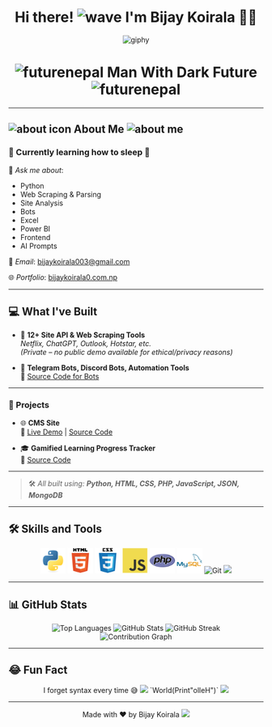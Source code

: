 <h1 align="center">
  Hi there! <img src="https://github.com/bijay085/bijay085/assets/107698781/e06089b9-5686-4b99-b825-432e89f1f98e" alt="wave" width="45"/> I'm Bijay Koirala 🧑‍💻
</h1>

<p align="center">
  <img src="https://github.com/bijay085/bijay085/assets/107698781/a2f5d1f9-b1a0-45f1-bdd5-3092abae84fe" alt="giphy" width="80"/>
</p>

<h1 align="center">
  <img src="https://github.com/bijay085/bijay085/assets/107698781/c1044b84-639c-4b66-8b8f-51e2a1eeb22e" alt="futurenepal" width="50" height="50"/>
  Man With Dark Future
  <img src="https://github.com/bijay085/bijay085/assets/107698781/e0c082ef-3d33-4279-bfad-9726172a98f4" alt="futurenepal" width="50" height="50"/>
</h1>

---

## <img src="https://github.com/bijay085/bijay085/assets/107698781/22559ad1-4aa8-4dd0-be80-8e869079f0c7" width="35" alt="about icon"/> About Me <img src="https://github.com/bijay085/bijay085/assets/107698781/3e56b2ec-37b5-4f56-804c-194e0137cade" alt="about me" width="40" height="40"/>

### 🌱 Currently learning how to sleep 🛌

💬 *Ask me about*:
- Python
- Web Scraping & Parsing
- Site Analysis
- Bots
- Excel
- Power BI
- Frontend
- AI Prompts

📢 *Email*: [bijaykoirala003@gmail.com](mailto:bijaykoirala003@gmail.com)

🌐 *Portfolio*: [bijaykoirala0.com.np](https://bijaykoirala0.com.np/?i=1)

---

## 💻 What I've Built

- 🔗 **12+ Site API & Web Scraping Tools**  
  _Netflix, ChatGPT, Outlook, Hotstar, etc._  
  *(Private – no public demo available for ethical/privacy reasons)*

- 🤖 **Telegram Bots, Discord Bots, Automation Tools**  
  🔗 [Source Code for Bots](https://github.com/bijay085/Projects/tree/master/Bots)

---

### 🚀 Projects

- 🌐 **CMS Site**  
  🔗 [Live Demo](https://flamemodparadise.github.io/My-Site/) | [Source Code](https://github.com/bijay085/Projects/tree/master/CMS%20Site)

- 🎓 **Gamified Learning Progress Tracker**  
  🔗 [Source Code](https://github.com/bijay085/Projects/tree/master/Gamified%20Learning%20Progress%20Tracker)

---

> 🛠️ _All built using: **Python, HTML, CSS, PHP, JavaScript, JSON, MongoDB**_

---

## 🛠️ Skills and Tools

<p align="center">
  <img src="https://raw.githubusercontent.com/devicons/devicon/master/icons/python/python-original.svg" width="50" title="Python"/>
  <img src="https://raw.githubusercontent.com/devicons/devicon/master/icons/html5/html5-original-wordmark.svg" width="50" title="HTML5"/>
  <img src="https://raw.githubusercontent.com/devicons/devicon/master/icons/css3/css3-original-wordmark.svg" width="50" title="CSS3"/>
  <img src="https://raw.githubusercontent.com/devicons/devicon/master/icons/javascript/javascript-original.svg" width="50" title="JavaScript"/>
  <img src="https://raw.githubusercontent.com/devicons/devicon/master/icons/php/php-original.svg" width="50" title="PHP"/>
  <img src="https://raw.githubusercontent.com/devicons/devicon/master/icons/mysql/mysql-original-wordmark.svg" width="50" title="MySQL"/>
  <img src="https://www.vectorlogo.zone/logos/git-scm/git-scm-icon.svg" width="50" title="Git"/>
  <img src="https://img.shields.io/badge/GPT%20Prompt%20Engineer-4285F4?style=for-the-badge&logo=openai&logoColor=white" height="30"/>
</p>

---

## 📊 GitHub Stats

<div align="center">

<img src="https://github-readme-stats.vercel.app/api/top-langs?username=bijay085&show_icons=true&locale=en&layout=compact&theme=radical" width="390" alt="Top Languages" />

<img src="https://github-readme-stats.vercel.app/api?username=bijay085&show_icons=true&locale=en&theme=radical" width="410" alt="GitHub Stats" />

<img src="https://github-readme-streak-stats.herokuapp.com/?user=bijay085&theme=radical" width="420" alt="GitHub Streak" />

<br/>

<img src="https://github-readme-activity-graph.vercel.app/graph?username=bijay085&theme=rogue" alt="Contribution Graph" />

</div>

---

## 😂 Fun Fact

<p align="center">
  I forget syntax every time 😅  
  <img src="https://media.giphy.com/media/TLjn42M7DPVQGdxfIr/giphy.gif" width="50"/>  
  `World(Print"olleH")`  
  <img src="https://media.giphy.com/media/10DhYj0GGhL9tm/giphy.gif" width="50"/>
</p>

---

<p align="center">
  Made with ❤️ by Bijay Koirala  
  <img src="https://github.com/bijay085/bijay085/assets/107698781/550c345f-7905-4bd6-a3d0-ab5f9588cd7a" width="40"/>
</p>
